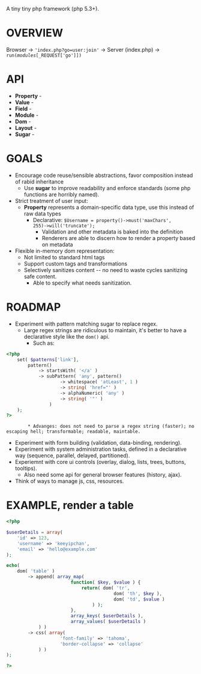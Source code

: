 A tiny tiny php framework (php 5.3+).

OVERVIEW
===

Browser &rarr; <code>'index.php?go=user:join'</code> &rarr; Server (index.php) &rarr; <code>run($modules[$_REQUEST['go']])</code>


API
===

*	<b>Property</b> - 
*	<b>Value</b> - 
*	<b>Field</b> -
*	<b>Module</b> -
*	<b>Dom</b> -
*	<b>Layout</b> -
*	<b>Sugar</b> -


GOALS
===

*	Encourage code reuse/sensible abstractions, favor composition instead of rabid inheritance
	*	Use <b>sugar</b> to improve readability and enforce standards (some php functions are horribly named).
*	Strict treatment of user input:
	*	<b>Property</b> represents a domain-specific data type, use this instead of raw data types
		*	Declarative: <code>$Username = property()->must('maxChars', 255)->will('truncate');</code>
			*	Validation and other metadata is baked into the definition
			*	Renderers are able to discern how to render a property based on metadata
*	Flexible in-memory dom representation:
	*	Not limited to standard html tags
	*	Support custom tags and transformations
	*	Selectively sanitizes content -- no need to waste cycles sanitizing safe content.
		*	Able to specify what needs sanitization.

ROADMAP
===

*	Experiment with pattern matching sugar to replace regex.
	*	Large regex strings are ridiculous to maintain, it's better to have a declarative style like the <code>dom()</code> api.
		* Such as:
```php
<?php
	set( $patterns['link'],
		pattern()
			-> startsWith( '</a' )
			-> subPattern( 'any', pattern()
					-> whitespace( 'atLeast', 1 )
					-> string( 'href="' )
					-> alphaNumeric( 'any' )
					-> string( '"' )
				)
	);
?>
```
			* Advanges: does not need to parse a regex string (faster); no escaping hell; transformable; readable, maintable.
*	Experiment with form building (validation, data-binding, rendering).
*	Experiment with system administration tasks, defined in a declarative way (sequence, parallel, delayed, partitioned).
*	Experiemnt with core ui controls (overlay, dialog, lists, trees, buttons, tooltips).
	*	Also need some api for general browser features (history, ajax).
*	Think of ways to manage js, css, resources.

EXAMPLE, render a table
===

```php
<?php

$userDetails = array(
	'id' => 123,
	'username' => 'keeyipchan',
	'email' => 'hello@example.com'
);

echo(
	dom( 'table' )
		-> append( array_map(
						function( $key, $value ) {
							return( dom( 'tr',
										dom( 'th', $key ),
										dom( 'td', $value )
								) );
						},
						array_keys( $userDetails ),
						array_values( $userDetails )
			) )
		-> css( array(
					'font-family' => 'tahoma',
					'border-collapse' => 'collapse'
			) )
);

?>
```

